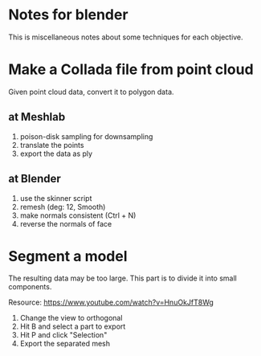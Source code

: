 # Notes for blender

This is miscellaneous notes about some techniques for each objective.

# Make a Collada file from point cloud

Given point cloud data, convert it to polygon data.

## at Meshlab
1. poison-disk sampling for downsampling
1. translate the points
1. export the data as ply

## at Blender
1. use the skinner script
1. remesh (deg: 12, Smooth)
1. make normals consistent (Ctrl + N)
1. reverse the normals of face

# Segment a model

The resulting data may be too large. This part is to divide it into small components.

Resource: https://www.youtube.com/watch?v=HnuOkJfT8Wg

1. Change the view to orthogonal
1. Hit B and select a part to export
1. Hit P and click "Selection"
1. Export the separated mesh


